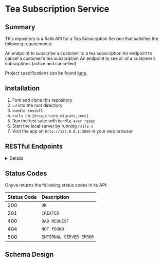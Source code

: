 # Tea Subscription Service

## Summary
This repository is a Rails API for a Tea Subscription Service that satisfies the following requirements:

An endpoint to subscribe a customer to a tea subscription
An endpoint to cancel a customer’s tea subscription
An endpoint to see all of a customer’s subsciptions (active and cancelled)

Project specifications can be found [here](https://mod4.turing.edu/projects/take_home/take_home_be).

## Installation

1. Fork and clone this repository
2. `cd` into the root directiory
3. `bundle install`
4. `rails db:{drop,create,migrate,seed}`
5. Run the test suite with `bundle exec rspec`
6. Start the local server by running `rails s`
7. Visit the app on `http://127.0.0.1:3000` in your web browser

## RESTful Endpoints

<details close>


### Subscribe a customer to a tea subscription


```http
POST /api/v1/customers/:customer_id/teas/:tea_id/subscriptions
```

<details close>
<summary>  Details </summary>
<br>
    
Parameters: <br>
```
{
    "frequency": string,
    "price": integer
}
```

| Code | Description |
| :--- | :--- |
| 201 | `CREATED` |

Example Value:

```json
{
    "data": {
        "id": "4",
        "type": "subscription",
        "attributes": {
            "price": 10,
            "status": "active",
            "frequency": "monthly"
        }
    }
}
```

</details>

---
  
  
### Cancel a customer’s tea subscription


```http
PATCH /api/v1/subscriptions/:id
```

<details close>
<summary>  Details </summary>
<br>
    
Parameters: <br>
```
none
```

| Code | Description |
| :--- | :--- |
| 200 | `OK` |

Example Value:

```json
{
    "data": {
        "id": "1",
        "type": "subscription",
        "attributes": {
            "price": 10,
            "status": "inactive",
            "frequency": "monthly"
        }
    }
}
```

</details>

---
    
      
### View all of a customer’s subsciptions (active and cancelled)


```http
GET /api/v1/customers/:id/subscriptions
```

<details close>
<summary>  Details </summary>
<br>
    
Parameters: <br>
```
none
```

| Code | Description |
| :--- | :--- |
| 200 | `OK` |

Example Value:

```json
{
    "data": [
        {
            "id": "1",
            "type": "subscription",
            "attributes": {
                "price": 10,
                "status": "inactive",
                "frequency": "monthly"
            }
        },
        {
            "id": "2",
            "type": "subscription",
            "attributes": {
                "price": 10,
                "status": "active",
                "frequency": "monthly"
            }
        },
        {
            "id": "3",
            "type": "subscription",
            "attributes": {
                "price": 10,
                "status": "active",
                "frequency": "monthly"
            }
        },
        {etc},
        {etc}
    ]
}
```

</details>

---
  
 
</details>

## Status Codes

Onyva returns the following status codes in its API:

| Status Code | Description |
| :--- | :--- |
| 200 | `OK` |
| 201 | `CREATED` |
| 400 | `BAD REQUEST` |
| 404 | `NOT FOUND` |
| 500 | `INTERNAL SERVER ERROR` |

## Schema Design

